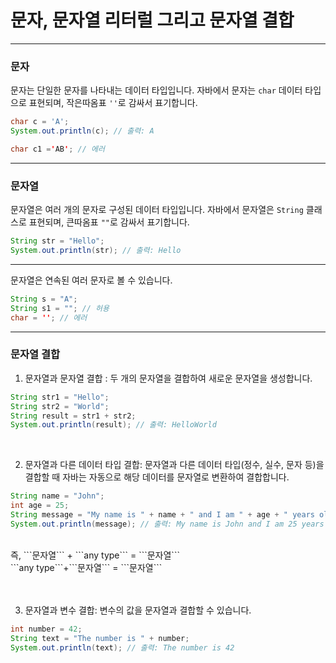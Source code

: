 # 문자, 문자열 리터럴 그리고 문자열 결합
<hr>

### 문자
문자는 단일한 문자를 나타내는 데이터 타입입니다. 자바에서 문자는 ```char``` 데이터 타입으로 표현되며, 작은따옴표 ```''```로 감싸서 표기합니다.
```java
char c = 'A';
System.out.println(c); // 출력: A

char c1 ='AB'; // 에러
```

<hr>

### 문자열
문자열은 여러 개의 문자로 구성된 데이터 타입입니다. 자바에서 문자열은 ```String``` 클래스로 표현되며, 큰따옴표 ```""```로 감싸서 표기합니다.
```java
String str = "Hello";
System.out.println(str); // 출력: Hello
```

<hr>
문자열은 연속된 여러 문자로 볼 수 있습니다.

```java
String s = "A";
String s1 = ""; // 허용
char = ''; // 에러
```
<hr>

### 문자열 결합
1. 문자열과 문자열 결합 : 두 개의 문자열을 결합하여 새로운 문자열을 생성합니다.
```java
String str1 = "Hello";
String str2 = "World";
String result = str1 + str2;
System.out.println(result); // 출력: HelloWorld
```
<br>

2. 문자열과 다른 데이터 타입 결합: 문자열과 다른 데이터 타입(정수, 실수, 문자 등)을 결합할 때 자바는 자동으로 해당 데이터를 문자열로 변환하여 결합합니다.
```java
String name = "John";
int age = 25;
String message = "My name is " + name + " and I am " + age + " years old.";
System.out.println(message); // 출력: My name is John and I am 25 years old.
```
<br>
즉, 
```문자열``` + ```any type```  =  ```문자열``` <br>
```any type```+```문자열``` =  ```문자열``` <br>
<br>
<br>

3. 문자열과 변수 결합: 변수의 값을 문자열과 결합할 수 있습니다.
```java
int number = 42;
String text = "The number is " + number;
System.out.println(text); // 출력: The number is 42
```